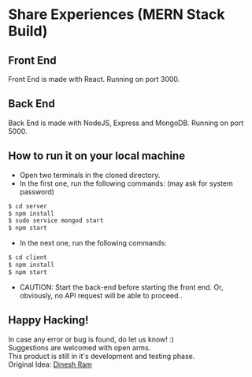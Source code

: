 # Share Experiences (MERN Stack Build)

## Front End
Front End is made with React. Running on port 3000.

## Back End
Back End is made with NodeJS, Express and MongoDB. Running on port 5000.

## How to run it on your local machine
- Open two terminals in the cloned directory.
- In the first one, run the following commands: (may ask for system password)
```sh
$ cd server
$ npm install
$ sudo service mongod start
$ npm start
```
- In the next one, run the following commands:
```sh
$ cd client
$ npm install
$ npm start
```
- CAUTION: Start the back-end before starting the front end. Or, obviously, no API request will be able to proceed..

## Happy Hacking!
In case any error or bug is found, do let us know! :)<br />
Suggestions are welcomed with open arms.<br />
This product is still in it's development and testing phase.<br />
Original Idea: <a href='https://github.com/dinesh-cpu' target='_blank'>Dinesh Ram</a>
